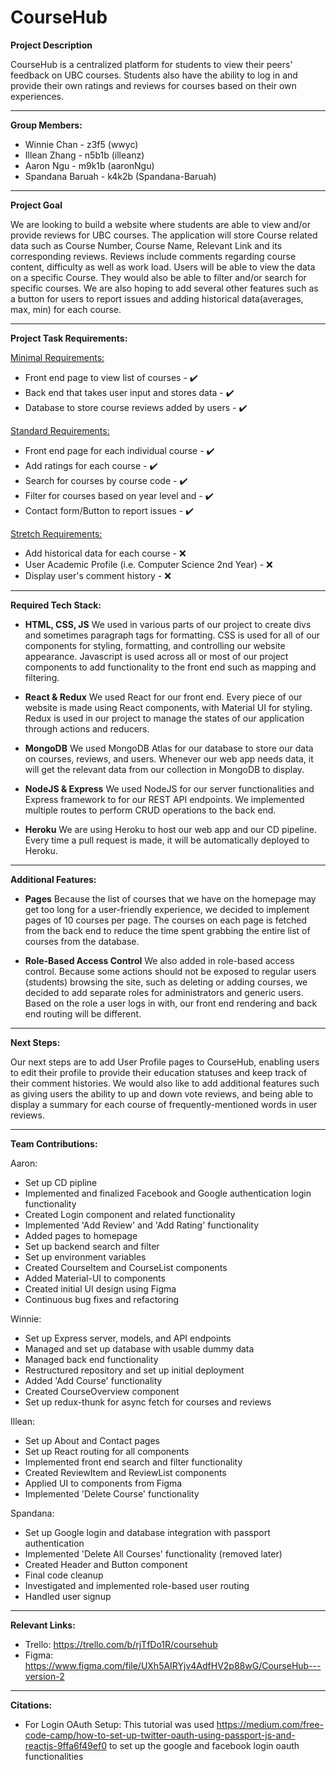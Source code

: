 ﻿
# CourseHub

**Project Description**

CourseHub is a centralized platform for students to view their peers' feedback on UBC courses.  Students also have the ability to log in and provide their own ratings and reviews for courses based on their own experiences.

---
**Group Members:**
* Winnie Chan - z3f5 (wwyc)
* Illean Zhang - n5b1b (illeanz)
* Aaron Ngu - m9k1b (aaronNgu)
* Spandana Baruah -  k4k2b (Spandana-Baruah)

---
**Project Goal**

We are looking to build a website where students are able to view and/or provide reviews for UBC courses. The application will store Course related data such as Course Number, Course Name, Relevant Link and its corresponding reviews. Reviews include comments regarding course content, difficulty as well as work load. Users will be able to view the data on a specific Course. They would also be able to filter and/or search for specific courses. We are also hoping to add several other features such as a button for users to report issues and adding historical data(averages, max, min) for each course.

---
**Project Task Requirements:**

<ins>Minimal Requirements:</ins>
* Front end page to view list of courses -   :heavy_check_mark:
* Back end that takes user input and stores data -   :heavy_check_mark:
* Database to store course reviews added by users -   :heavy_check_mark:

<ins>Standard Requirements:</ins>
* Front end page for each individual course -   :heavy_check_mark:
* Add ratings for each course -   :heavy_check_mark:
* Search for courses by course code -   :heavy_check_mark:
* Filter for courses based on year level and  -   :heavy_check_mark:
* Contact form/Button to report issues -   :heavy_check_mark:

<ins>Stretch Requirements:</ins>
* Add historical data for each course -   :x:
* User Academic Profile (i.e. Computer Science 2nd Year) -   :x:
* Display user's comment history -   :x:

---

**Required Tech Stack:**
* **HTML, CSS, JS**
	We used in various parts of our project to create divs and sometimes paragraph tags for formatting. CSS is used for all of our components for styling, formatting, and controlling our website appearance. Javascript is used across all or most of our project components to add functionality to the front end such as mapping and filtering.

* **React & Redux**
	We used React for our front end. Every piece of our website is made using React components, with Material UI for styling. Redux is used in our project to manage the states of our application through actions and reducers.

* **MongoDB**
	We used MongoDB Atlas for our database to store our data on courses, reviews, and users. Whenever our web app needs data, it will get the relevant data from our collection in MongoDB to display.

* **NodeJS & Express**
	We used NodeJS for our server functionalities and Express framework to for our REST API endpoints. We implemented multiple routes to perform CRUD operations to the back end.

* **Heroku**
We are using Heroku to host our web app and our CD pipeline. Every time a pull request is made, it will be automatically deployed to Heroku.

---
**Additional Features:**
* **Pages**
Because the list of courses that we have on the homepage may get too long for a user-friendly experience, we decided to implement pages of 10 courses per page. The courses on each page is fetched from the back end to reduce the time spent grabbing the entire list of courses from the database.

* **Role-Based Access Control**
We also added in role-based access control. Because some actions should not be exposed to regular users (students) browsing the site, such as deleting or adding courses, we decided to add separate roles for administrators and generic users. Based on the role a user logs in with, our front end rendering and back end routing will be different.

---
**Next Steps:**

Our next steps are to add User Profile pages to CourseHub, enabling users to edit their profile to provide their education statuses and keep track of their comment histories. We would also like to add additional features such as giving users the ability to up and down vote reviews, and being able to display a summary for each course of frequently-mentioned words in user reviews.

---
**Team Contributions:**

Aaron:
* Set up CD pipline
* Implemented and finalized Facebook and Google authentication login functionality
* Created Login component and related functionality
* Implemented 'Add Review' and 'Add Rating' functionality
* Added pages to homepage
* Set up backend search and filter
* Set up environment variables
* Created CourseItem and CourseList components
* Added Material-UI to components
* Created initial UI design using Figma
* Continuous bug fixes and refactoring

Winnie:
* Set up Express server, models, and API endpoints
* Managed and set up database with usable dummy data
* Managed back end functionality
* Restructured repository and set up initial deployment
* Added 'Add Course' functionality
* Created CourseOverview component
* Set up redux-thunk for async fetch for courses and reviews

Illean:
* Set up About and Contact pages
* Set up React routing for all components
* Implemented front end search and filter functionality
* Created ReviewItem and ReviewList components
* Applied UI to components from Figma
* Implemented 'Delete Course' functionality

Spandana:
* Set up Google login and database integration with passport authentication
* Implemented 'Delete All Courses' functionality (removed later)
* Created Header and Button component
* Final code cleanup
* Investigated and implemented role-based user routing
* Handled user signup 
---
**Relevant Links:**
*  Trello:  https://trello.com/b/rjTfDo1R/coursehub
*  Figma:  https://www.figma.com/file/UXh5AIRYjv4AdfHV2p88wG/CourseHub---version-2

---
**Citations:**
* For Login OAuth Setup: This tutorial was used https://medium.com/free-code-camp/how-to-set-up-twitter-oauth-using-passport-js-and-reactjs-9ffa6f49ef0 to set up the google and facebook login oauth functionalities
